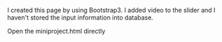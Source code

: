 I created this page by using Bootstrap3.
I added video to the slider and I haven't stored the input information into database.

Open the miniproject.html directly

